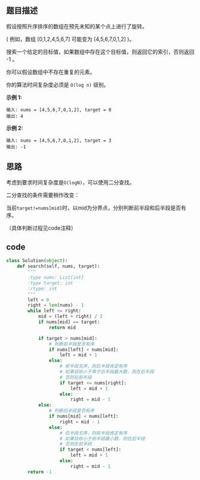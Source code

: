 ## 题目描述

假设按照升序排序的数组在预先未知的某个点上进行了旋转。

( 例如，数组 [0,1,2,4,5,6,7] 可能变为 [4,5,6,7,0,1,2] )。

搜索一个给定的目标值，如果数组中存在这个目标值，则返回它的索引，否则返回 -1 。

你可以假设数组中不存在重复的元素。

你的算法时间复杂度必须是 `O(log n)` 级别。

**示例 1:**

    输入: nums = [4,5,6,7,0,1,2], target = 0
    输出: 4

**示例 2:**

    输入: nums = [4,5,6,7,0,1,2], target = 3
    输出: -1

## 思路

考虑到要求时间复杂度是`O(logN)`，可以使用二分查找。

二分查找的条件需要稍作改变：

当前`target!=nums[mid]`时，以mid为分界点，分别判断前半段和后半段是否有序。

（具体判断过程见code注释）

## code

```python
class Solution(object):
    def search(self, nums, target):
        """
        :type nums: List[int]
        :type target: int
        :rtype: int
        """
        left = 0
        right = len(nums) - 1
        while left <= right:
            mid = (left + right) / 2
            if nums[mid] == target:
                return mid

            if target > nums[mid]:
                # 判断前半段是否有序
                if nums[left] < nums[mid]:
                    left = mid + 1
                else:
                    # 前半段无序，则后半段肯定有序
                    # 如果目标小于等于后半段最大数，则在后半段
                    # 否则在前半段
                    if target <= nums[right]:
                        left = mid + 1
                    else:
                        right = mid - 1
            else:
                # 判断后半段是否有序
                if nums[mid] < nums[left]:
                    right = mid - 1
                else:
                    # 后半段无序，则前半段肯定有序
                    # 如果目标小于前半段最小数，则在后半段
                    # 否则在前半段
                    if target < nums[left]:
                        left = mid + 1
                    else:
                        right = mid - 1
        return -1

```